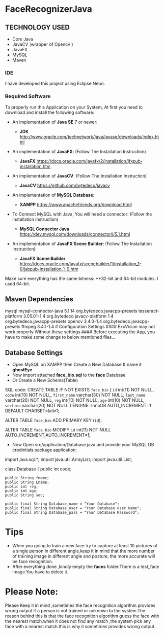 # FaceRecognizerJava

## TECHNOLOGY USED
* Core Java
* JavaCV (wrapper of Opencv )
* JavaFX
* MySQL
* Maven

### IDE
I have developed this project using Eclipse Neon.

### Required Software
To properly run this Application on your System, At first you need to download and install the following software:

 * An implementation of **Java SE** 7 or newer:
   * **JDK**  http://www.oracle.com/technetwork/java/javase/downloads/index.html
 
 * An implementation of **JavaFX**: (Follow The Installation Instruction)
   * **JavaFX**  https://docs.oracle.com/javafx/2/installation/jfxpub-installation.htm

 * An implementation of **JavaCV**: (Follow The Installation Instruction)
   * **JavaCV**  https://github.com/bytedeco/javacv
   
 * An implementation of **MySQL Database**: 
   * **XAMPP**  https://www.apachefriends.org/download.html
 
 * To Connect MySQL with Java, You will need a connector: (Follow the installation instruction)
   * **MySQL Connector Java**  https://dev.mysql.com/downloads/connector/j/5.1.html
  
 * An implementation of **JavaFX Scene Builder**: (Follow The Installation Instruction)
   * **JavaFX Scene Builder**  https://docs.oracle.com/javafx/scenebuilder/1/installation_1-0/jsbpub-installation_1-0.htm

Make sure everything has the same bitness: **32-bit and 64-bit modules. I used 64-bit.

## Maven Dependencies
<dependency>
	<groupId>mysql</groupId>
	<artifactId>mysql-connector-java</artifactId>
	<version>5.1.14</version>
</dependency>
<dependency>
	<groupId>org.bytedeco.javacpp-presets</groupId>
	<artifactId>tesseract-platform</artifactId>
	<version>3.05.01-1.4</version>
</dependency>
<dependency>
	<groupId>org.bytedeco</groupId>
	<artifactId>javacv-platform</artifactId>
	<version>1.4</version>
</dependency>
<dependency>
	<groupId>org.bytedeco.javacpp-presets</groupId>
	<artifactId>opencv</artifactId>
	<version>3.4.0-1.4</version>
</dependency>
<dependency>
	<groupId>org.bytedeco.javacpp-presets</groupId>
	<artifactId>ffmpeg</artifactId>
	<version>3.4.1-1.4</version>
</dependency>
# Configuration Settings 
#### ExoVision may not work properly Without these settings
#### Before executing the App, you have to make some change to below mentioned files...

## Database Settings 
* Open MySQL on XAMPP then Create a New Database & name it **ghostEye** 
* Now import attached **face_bio.sql** to the  **face** Database
* Or Create a New Schema(Table)

SQL code:
CREATE TABLE IF NOT EXISTS `face_bio` (
`id` int(11) NOT NULL,
  `code` int(10) NOT NULL,
  `first_name` varchar(30) NOT NULL,
  `last_name` varchar(20) NOT NULL,
  `reg` int(10) NOT NULL,
  `age` int(10) NOT NULL,
  `section` varchar(20) NOT NULL
) ENGINE=InnoDB AUTO_INCREMENT=1 DEFAULT CHARSET=latin1;


ALTER TABLE `face_bio`
 ADD PRIMARY KEY (`id`);
 
 ALTER TABLE `face_bio`
MODIFY `id` int(11) NOT NULL AUTO_INCREMENT,AUTO_INCREMENT=1;

* Now Open src/application/Database.java and provide your MySQL DB credintials
package application;

import java.sql.*;
import java.util.ArrayList;
import java.util.List;

class Database {
	public int code;

	public String fname;
	public String Lname;
	public int reg;
	public int age;
	public String sec;

	public final String Database_name = "Your Database";
	public final String Database_user = "Your Database user Name";
	public final String Database_pass = "Your Database Password";

# Tips
* When you going to train a new face try to capture at least 10 pictures of a single person in different angle.keep it in mind that the more number of training image in different angle and posture, the more accurate will be  face recognition.
* After everything done ,kindly empty the **faces** folder.There is a test_face image.You have to delete it.

# Please Note:
Please Keep it in mind ,sometimes the face recognition algorithm provides wrong output if a person is not trained or unknown to the system.The reason behind this is that the face recognition algorithm guess the face with the nearest match.when it does not find any match ,the system pick any face with a nearest match.this is  why it sometimes provides wrong output.


